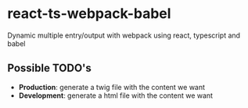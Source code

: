 # react-ts-webpack-babel

Dynamic multiple entry/output with webpack using react, typescript and babel

## Possible TODO's

- **Production**: generate a twig file with the content we want
- **Development**: generate a html file with the content we want